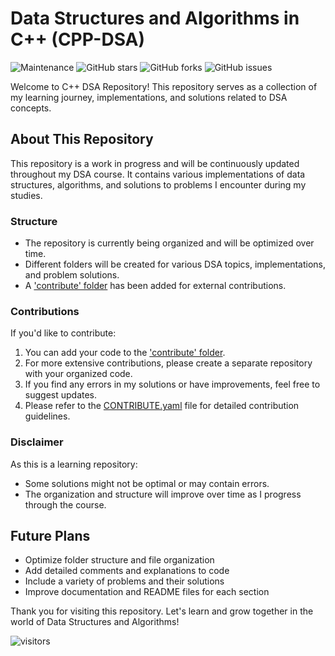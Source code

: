 # Data Structures and Algorithms in C++ (CPP-DSA)

![Maintenance](https://img.shields.io/badge/Maintained%3F-yes-green.svg)
![GitHub stars](https://img.shields.io/github/stars/saqibbedar/DSA.svg)
![GitHub forks](https://img.shields.io/github/forks/saqibbedar/DSA.svg)
![GitHub issues](https://img.shields.io/github/issues/saqibbedar/DSA.svg)

Welcome to C++ DSA Repository! This repository serves as a collection of my learning journey, implementations, and solutions related to DSA concepts.

## About This Repository

This repository is a work in progress and will be continuously updated throughout my DSA course. It contains various implementations of data structures, algorithms, and solutions to problems I encounter during my studies.

### Structure

- The repository is currently being organized and will be optimized over time.
- Different folders will be created for various DSA topics, implementations, and problem solutions.
- A ['contribute' folder](https://github.com/saqibbedar/DSA/blob/main/Contribute) has been added for external contributions.

### Contributions

If you'd like to contribute:

1. You can add your code to the ['contribute' folder](https://github.com/saqibbedar/DSA/blob/main/Contribute).
2. For more extensive contributions, please create a separate repository with your organized code.
3. If you find any errors in my solutions or have improvements, feel free to suggest updates.
4. Please refer to the [CONTRIBUTE.yaml](https://github.com/saqibbedar/DSA/blob/main/Contribute/CONTRIBUTE.yaml) file for detailed contribution guidelines.

### Disclaimer

As this is a learning repository:

- Some solutions might not be optimal or may contain errors.
- The organization and structure will improve over time as I progress through the course.

## Future Plans

- Optimize folder structure and file organization
- Add detailed comments and explanations to code
- Include a variety of problems and their solutions
- Improve documentation and README files for each section

Thank you for visiting this repository. Let's learn and grow together in the world of Data Structures and Algorithms!

![visitors](https://visitor-badge.laobi.icu/badge?page_id=saqibbedar.DSA)
